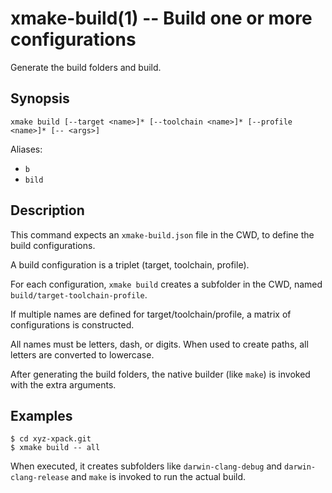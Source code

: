 # xmake-build(1) -- Build one or more configurations

Generate the build folders and build.

## Synopsis

```
xmake build [--target <name>]* [--toolchain <name>]* [--profile <name>]* [-- <args>]
```

Aliases:
- `b`
- `bild`

## Description

This command expects an `xmake-build.json` file in the CWD, to define the build configurations.

A build configuration is a triplet (target, toolchain, profile).

For each configuration, `xmake build` creates a subfolder in the CWD, named `build/target-toolchain-profile`.

If multiple names are defined for target/toolchain/profile, a matrix of configurations is constructed.

All names must be letters, dash, or digits. When used to create paths, all letters are converted to lowercase.

After generating the build folders, the native builder (like `make`) is invoked with the extra arguments.

## Examples

```
$ cd xyz-xpack.git
$ xmake build -- all
```

When executed, it creates subfolders like `darwin-clang-debug` and `darwin-clang-release` and `make` is invoked to run the actual build. 

